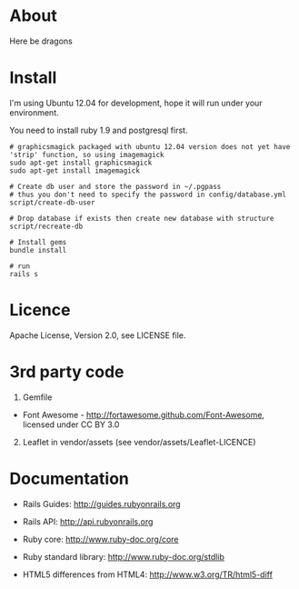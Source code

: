About
=====
Here be dragons


Install
=======
I'm using Ubuntu 12.04 for development, hope it will run under your environment.

You need to install ruby 1.9 and postgresql first.


    # graphicsmagick packaged with ubuntu 12.04 version does not yet have 'strip' function, so using imagemagick
    sudo apt-get install graphicsmagick
    sudo apt-get install imagemagick

    # Create db user and store the password in ~/.pgpass
    # thus you don't need to specify the password in config/database.yml
    script/create-db-user

    # Drop database if exists then create new database with structure
    script/recreate-db

    # Install gems
    bundle install

    # run
    rails s


Licence
=======
Apache License, Version 2.0, see LICENSE file.


3rd party code
==============
1. Gemfile
  * Font Awesome - http://fortawesome.github.com/Font-Awesome, licensed under CC BY 3.0
2. Leaflet in vendor/assets (see vendor/assets/Leaflet-LICENCE)


Documentation
=============
* Rails Guides: http://guides.rubyonrails.org
* Rails API: http://api.rubyonrails.org
* Ruby core: http://www.ruby-doc.org/core
* Ruby standard library: http://www.ruby-doc.org/stdlib

* HTML5 differences from HTML4: http://www.w3.org/TR/html5-diff
